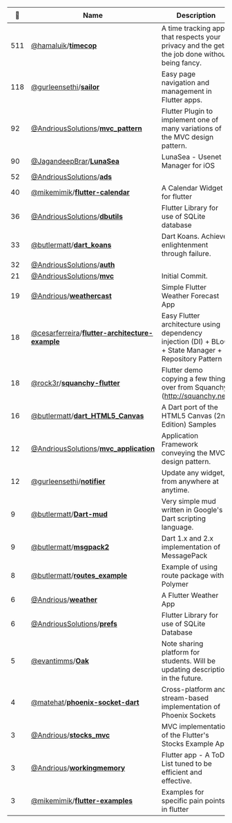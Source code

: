 |:star2: | Name | Description | 🌍|
|---|---|---|---|
|511|[@hamaluik](https://github.com/hamaluik)/[**timecop**](https://github.com/hamaluik/timecop)|A time tracking app that respects your privacy and the gets the job done without being fancy.|[:arrow_upper_right:](https://timecop.app/)|
|118|[@gurleensethi](https://github.com/gurleensethi)/[**sailor**](https://github.com/gurleensethi/sailor)|Easy page navigation and management in Flutter apps.|[:arrow_upper_right:](https://pub.dev/packages/sailor)|
|92|[@AndriousSolutions](https://github.com/AndriousSolutions)/[**mvc_pattern**](https://github.com/AndriousSolutions/mvc_pattern)|Flutter Plugin to implement one of many variations of the MVC design pattern.||
|90|[@JagandeepBrar](https://github.com/JagandeepBrar)/[**LunaSea**](https://github.com/JagandeepBrar/LunaSea)|LunaSea - Usenet Manager for iOS|[:arrow_upper_right:](https://www.lunasea.app)|
|52|[@AndriousSolutions](https://github.com/AndriousSolutions)/[**ads**](https://github.com/AndriousSolutions/ads)|||
|40|[@mikemimik](https://github.com/mikemimik)/[**flutter-calendar**](https://github.com/mikemimik/flutter-calendar)|A Calendar Widget for flutter||
|36|[@AndriousSolutions](https://github.com/AndriousSolutions)/[**dbutils**](https://github.com/AndriousSolutions/dbutils)|Flutter Library for use of SQLite database||
|33|[@butlermatt](https://github.com/butlermatt)/[**dart_koans**](https://github.com/butlermatt/dart_koans)|Dart Koans. Achieve enlightenment through failure.||
|32|[@AndriousSolutions](https://github.com/AndriousSolutions)/[**auth**](https://github.com/AndriousSolutions/auth)|||
|21|[@AndriousSolutions](https://github.com/AndriousSolutions)/[**mvc**](https://github.com/AndriousSolutions/mvc)|Initial Commit.||
|19|[@Andrious](https://github.com/Andrious)/[**weathercast**](https://github.com/Andrious/weathercast)|Simple Flutter Weather Forecast App||
|18|[@cesarferreira](https://github.com/cesarferreira)/[**flutter-architecture-example**](https://github.com/cesarferreira/flutter-architecture-example)|Easy Flutter architecture using dependency injection (DI) + BLoC + State Manager + Repository Pattern||
|18|[@rock3r](https://github.com/rock3r)/[**squanchy-flutter**](https://github.com/rock3r/squanchy-flutter)|Flutter demo copying a few things over from Squanchy (http://squanchy.net)||
|16|[@butlermatt](https://github.com/butlermatt)/[**dart_HTML5_Canvas**](https://github.com/butlermatt/dart_HTML5_Canvas)|A Dart port of the HTML5 Canvas (2nd Edition) Samples||
|12|[@AndriousSolutions](https://github.com/AndriousSolutions)/[**mvc_application**](https://github.com/AndriousSolutions/mvc_application)|Application Framework conveying the MVC design pattern.||
|12|[@gurleensethi](https://github.com/gurleensethi)/[**notifier**](https://github.com/gurleensethi/notifier)|Update any widget, from anywhere at anytime.||
|9|[@butlermatt](https://github.com/butlermatt)/[**Dart-mud**](https://github.com/butlermatt/Dart-mud)|Very simple mud written in Google's Dart scripting language.||
|9|[@butlermatt](https://github.com/butlermatt)/[**msgpack2**](https://github.com/butlermatt/msgpack2)|Dart 1.x and 2.x implementation of MessagePack||
|8|[@butlermatt](https://github.com/butlermatt)/[**routes_example**](https://github.com/butlermatt/routes_example)|Example of using route package with Polymer ||
|6|[@Andrious](https://github.com/Andrious)/[**weather**](https://github.com/Andrious/weather)|A Flutter Weather App||
|6|[@AndriousSolutions](https://github.com/AndriousSolutions)/[**prefs**](https://github.com/AndriousSolutions/prefs)|Flutter Library for use of SQLite Database||
|5|[@evantimms](https://github.com/evantimms)/[**Oak**](https://github.com/evantimms/Oak)|Note sharing platform for students. Will be updating description in the future.||
|4|[@matehat](https://github.com/matehat)/[**phoenix-socket-dart**](https://github.com/matehat/phoenix-socket-dart)|Cross-platform and stream-based implementation of Phoenix Sockets|[:arrow_upper_right:](https://pub.dev/packages/phoenix_socket)|
|3|[@Andrious](https://github.com/Andrious)/[**stocks_mvc**](https://github.com/Andrious/stocks_mvc)|MVC implementation of the Flutter's Stocks Example App||
|3|[@Andrious](https://github.com/Andrious)/[**workingmemory**](https://github.com/Andrious/workingmemory)|Flutter app - A ToDo List tuned to be efficient and effective.||
|3|[@mikemimik](https://github.com/mikemimik)/[**flutter-examples**](https://github.com/mikemimik/flutter-examples)|Examples for specific pain points in flutter||

